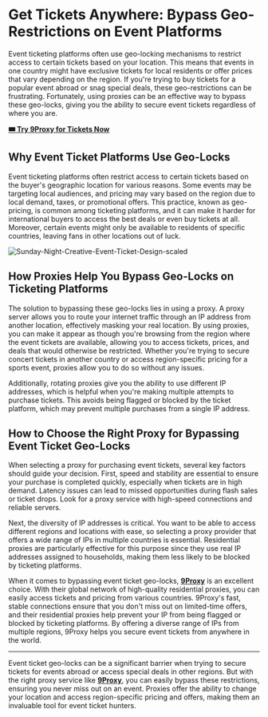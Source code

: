 # Get Tickets Anywhere: Bypass Geo-Restrictions on Event Platforms

Event ticketing platforms often use geo-locking mechanisms to restrict access to certain tickets based on your location. This means that events in one country might have exclusive tickets for local residents or offer prices that vary depending on the region. If you're trying to buy tickets for a popular event abroad or snag special deals, these geo-restrictions can be frustrating. Fortunately, using proxies can be an effective way to bypass these geo-locks, giving you the ability to secure event tickets regardless of where you are.

**[🎟️ Try 9Proxy for Tickets Now](https://9proxy.com/pricing?utm_source=web20&utm_id=SEOjonni123)**

## Why Event Ticket Platforms Use Geo-Locks

Event ticketing platforms often restrict access to certain tickets based on the buyer's geographic location for various reasons. Some events may be targeting local audiences, and pricing may vary based on the region due to local demand, taxes, or promotional offers. This practice, known as geo-pricing, is common among ticketing platforms, and it can make it harder for international buyers to access the best deals or even buy tickets at all. Moreover, certain events might only be available to residents of specific countries, leaving fans in other locations out of luck.

![Sunday-Night-Creative-Event-Ticket-Design-scaled](https://github.com/user-attachments/assets/1fea7027-788b-4b12-8ee6-3e9460f1adc1)


## How Proxies Help You Bypass Geo-Locks on Ticketing Platforms

The solution to bypassing these geo-locks lies in using a proxy. A proxy server allows you to route your internet traffic through an IP address from another location, effectively masking your real location. By using proxies, you can make it appear as though you're browsing from the region where the event tickets are available, allowing you to access tickets, prices, and deals that would otherwise be restricted. Whether you're trying to secure concert tickets in another country or access region-specific pricing for a sports event, proxies allow you to do so without any issues.

Additionally, rotating proxies give you the ability to use different IP addresses, which is helpful when you're making multiple attempts to purchase tickets. This avoids being flagged or blocked by the ticket platform, which may prevent multiple purchases from a single IP address.

## How to Choose the Right Proxy for Bypassing Event Ticket Geo-Locks

When selecting a proxy for purchasing event tickets, several key factors should guide your decision. First, speed and stability are essential to ensure your purchase is completed quickly, especially when tickets are in high demand. Latency issues can lead to missed opportunities during flash sales or ticket drops. Look for a proxy service with high-speed connections and reliable servers.

Next, the diversity of IP addresses is critical. You want to be able to access different regions and locations with ease, so selecting a proxy provider that offers a wide range of IPs in multiple countries is essential. Residential proxies are particularly effective for this purpose since they use real IP addresses assigned to households, making them less likely to be blocked by ticketing platforms.

When it comes to bypassing event ticket geo-locks, **[9Proxy](https://9proxy.com?utm_source=web20&utm_id=SEOjonni123)** is an excellent choice. With their global network of high-quality residential proxies, you can easily access tickets and pricing from various countries. 9Proxy's fast, stable connections ensure that you don't miss out on limited-time offers, and their residential proxies help prevent your IP from being flagged or blocked by ticketing platforms. By offering a diverse range of IPs from multiple regions, 9Proxy helps you secure event tickets from anywhere in the world.

---

Event ticket geo-locks can be a significant barrier when trying to secure tickets for events abroad or access special deals in other regions. But with the right proxy service like **[9Proxy](https://9proxy.com?utm_source=web20&utm_id=SEOjonni123)**, you can easily bypass these restrictions, ensuring you never miss out on an event. Proxies offer the ability to change your location and access region-specific pricing and offers, making them an invaluable tool for event ticket hunters.
